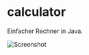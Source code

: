# calculator

Einfacher Rechner in Java.

![Screenshot](https://github.com/sascharank/calculator/blob/master/screenshot.png?raw=true)
